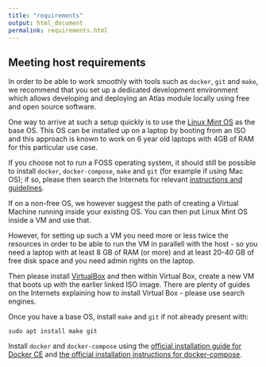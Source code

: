 ```yaml
---
title: "requirements"
output: html_document
permalink: requirements.html
---
```


## Meeting host requirements

In order to be able to work smoothly with tools such as `docker`, `git` and `make`, we recommend that you set up a dedicated development environment which allows developing and deploying an Atlas module locally using free and open source software. 

One way to arrive at such a setup quickly is to use the [Linux Mint OS](https://linuxmint.com/edition.php?id=249) as the base OS. This OS can be installed up on a laptop by booting from an ISO and this approach is known to work on 6 year old laptops with 4GB of RAM for this particular use case. 

If you choose not to run a FOSS operating system, it should still be possible to install `docker`, `docker-compose`, `make` and `git` (for example if using Mac OS); if so, please then search the Internets for relevant [instructions and guidelines](https://docs.docker.com/docker-for-mac/install/).  

If on a non-free OS, we however suggest the path of creating a Virtual Machine running inside your existing OS. You can then put Linux Mint OS inside a VM and use that. 

However, for setting up such a VM you need more or less twice the resources in order to be able to run the VM in parallell with the host - so you need a laptop with at least 8 GB of RAM (or more) and at least 20-40 GB of free disk space and you need admin rights on the laptop. 

Then please install [VirtualBox](https://www.virtualbox.org/wiki/Downloads) and then within Virtual Box, create a new VM that boots up with the earlier linked ISO image. There are plenty of guides on the Internets explaining how to install Virtual Box - please use search engines.

Once you have a base OS, install `make` and `git` if not already present with:

    sudo apt install make git
    
Install `docker` and `docker-compose` using the [official installation guide for Docker CE](https://docs.docker.com/install/linux/docker-ce/ubuntu/) and [the official installation instructions for docker-compose](https://docs.docker.com/compose/install/#install-compose).



